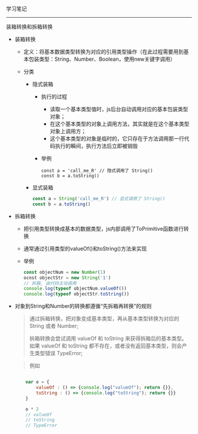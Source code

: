 学习笔记

---

装箱转换和拆箱转换

- 装箱转换

  - 定义：将基本数据类型转换为对应的引用类型操作（在此过程需要用到基本包装类型：String、Number、Boolean，使用new关键字调用）

  - 分类

    - 隐式装箱

      - 执行的过程

        - 读取一个基本类型值时，js后台自动调用对应的基本包装类型对象；
        - 在这个基本类型的对象上调用方法，其实就是在这个基本类型对象上调用方；
        - 这个基本类型的对象是临时的，它只存在于方法调用那一行代码执行的瞬间，执行方法后立即被销毁

      - 举例

        ```
        const a = 'call_me_R' // 隐式调用了 String()
        const b = a.toString()
        ```

        

    - 显式装箱

      ```js
      const a = String('call_me_R') // 显式调用了 String()
      const b = a.toString()
      ```

      

- 拆箱转换

  - 把引用类型转换成基本的数据类型，js内部调用了ToPrimitive函数进行转换

  - 通常通过引用类型的valueOf()和toString()方法来实现

  - 举例

    ```js
    const objectNum = new Number(1)
    ocnst objectStr = new String('1')
    // 拆箱, 由代码主动调用
    console.log(typeof objectNum.valueOf())
    console.log(typeof objectStr.toString())
    ```

    

- 对象到String和Number的转换都遵循“先拆箱再转换”的规则

  	> 通过拆箱转换，把对象变成基本类型，再从基本类型转换为对应的 String 或者 Number;
  	>
  	> 拆箱转换会尝试调用 valueOf 和 toString 来获得拆箱后的基本类型。如果 valueOf 和 toString 都不存在，或者没有返回基本类型，则会产生类型错误 TypeError;

  > 例如

  ```js
  
      var o = {
          valueOf : () => {console.log("valueOf"); return {}},
          toString : () => {console.log("toString"); return {}}
      }
  
      o * 2
      // valueOf
      // toString
      // TypeError
  ```

  